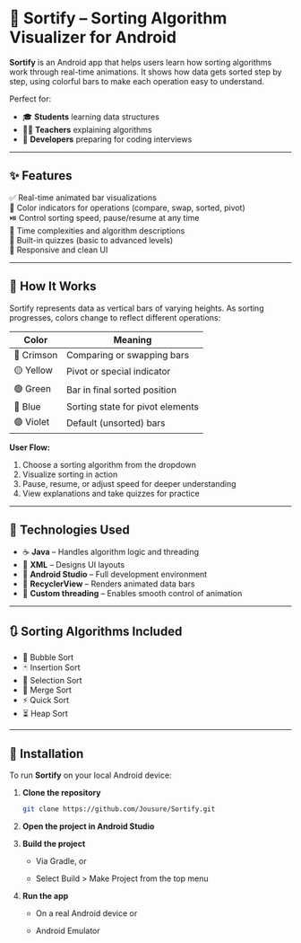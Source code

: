 # 📱 Sortify – Sorting Algorithm Visualizer for Android

**Sortify** is an Android app that helps users learn how sorting algorithms work through real-time animations. It shows how data gets sorted step by step, using colorful bars to make each operation easy to understand.

Perfect for:
- 🎓 **Students** learning data structures  
- 👨‍🏫 **Teachers** explaining algorithms  
- 🧠 **Developers** preparing for coding interviews  

---

## ✨ Features

✅ Real-time animated bar visualizations  
🎨 Color indicators for operations (compare, swap, sorted, pivot)  
⏯️ Control sorting speed, pause/resume at any time  
📘 Time complexities and algorithm descriptions  
🧩 Built-in quizzes (basic to advanced levels)  
📱 Responsive and clean UI

---

## 🧠 How It Works

Sortify represents data as vertical bars of varying heights. As sorting progresses, colors change to reflect different operations:

| Color     | Meaning                            |
|-----------|------------------------------------|
| 🔴 Crimson | Comparing or swapping bars         |
| 🟡 Yellow  | Pivot or special indicator         |
| 🟢 Green   | Bar in final sorted position       |
| 🔵 Blue    | Sorting state for pivot elements   |
| 🟣 Violet  | Default (unsorted) bars            |

**User Flow:**
1. Choose a sorting algorithm from the dropdown
2. Visualize sorting in action
3. Pause, resume, or adjust speed for deeper understanding
4. View explanations and take quizzes for practice

---

## 🧰 Technologies Used

- ☕ **Java** – Handles algorithm logic and threading  
- 🧩 **XML** – Designs UI layouts  
- 🧪 **Android Studio** – Full development environment  
- 🔄 **RecyclerView** – Renders animated data bars  
- 🧵 **Custom threading** – Enables smooth control of animation

---

## 🔃 Sorting Algorithms Included

- 🔁 Bubble Sort  
- 🃏 Insertion Sort  
- 🏅 Selection Sort  
- 🧩 Merge Sort  
- ⚡ Quick Sort  
- ⏳ Heap Sort  

---

## 🚀 Installation

To run **Sortify** on your local Android device:

1. **Clone the repository**  
   ```bash
   git clone https://github.com/Jousure/Sortify.git

2. **Open the project in Android Studio**

3. **Build the project**

   - Via Gradle, or

   - Select Build > Make Project from the top menu

3. **Run the app**

   - On a real Android device or

   - Android Emulator
